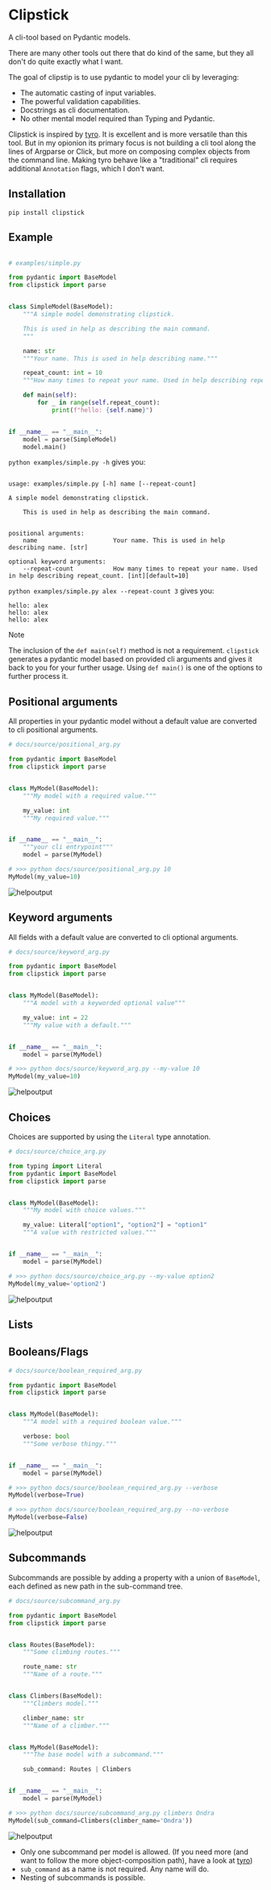 # Clipstick


A cli-tool based on Pydantic models.

There are many other tools out there that do kind of the same, 
but they all don't do quite exactly what I want.

The goal of clipstip is to use pydantic to model your cli by leveraging:

- The automatic casting of input variables.
- The powerful validation capabilities.
- Docstrings as cli documentation.
- No other mental model required than Typing and Pydantic.

Clipstick is inspired by [tyro](https://brentyi.github.io/tyro/). It is excellent and is more versatile than this tool. But in my opionion its primary focus is not building a cli tool along the lines of Argparse or Click, but more on composing complex objects from the command line. Making tyro behave like a "traditional" cli requires additional `Annotation` flags, which I don't want.


## Installation

`pip install clipstick`


## Example

<!-- [[[cog
import cog
contents = open("examples/simple.py").read() 

cog.outl("```python")
cog.outl("")
cog.out(contents)
cog.outl("```")
]]]> -->
```python

# examples/simple.py

from pydantic import BaseModel
from clipstick import parse


class SimpleModel(BaseModel):
    """A simple model demonstrating clipstick.

    This is used in help as describing the main command.
    """

    name: str
    """Your name. This is used in help describing name."""

    repeat_count: int = 10
    """How many times to repeat your name. Used in help describing repeat_count."""

    def main(self):
        for _ in range(self.repeat_count):
            print(f"hello: {self.name}")


if __name__ == "__main__":
    model = parse(SimpleModel)
    model.main()
```
<!-- [[[end]]] -->


`python examples/simple.py -h` gives you:
<!-- [[[cog
import cog
import subprocess

result = subprocess.run(['python','examples/simple.py','-h'], check=True, stdout=subprocess.PIPE)
cog.outl("```")
cog.out(result.stdout.decode('utf-8'))
cog.outl("```")
]]]> -->
```

usage: examples/simple.py [-h] name [--repeat-count]

A simple model demonstrating clipstick.

    This is used in help as describing the main command.
    

positional arguments:
    name                     Your name. This is used in help describing name. [str]

optional keyword arguments:
    --repeat-count           How many times to repeat your name. Used in help describing repeat_count. [int][default=10]
```
<!-- [[[end]]] -->

`python examples/simple.py alex --repeat-count 3` gives you:
<!-- [[[cog
import cog
import subprocess

result = subprocess.run(['python','examples/simple.py','alex','--repeat-count','3'],capture_output=True)
cog.outl("```")
cog.out(result.stdout.decode('utf-8'))
cog.outl("```")
]]]> -->
```
hello: alex
hello: alex
hello: alex
```
<!-- [[[end]]] -->

> [!NOTE]
> The inclusion of the `def main(self)` method is not a requirement. `clipstick` generates a pydantic model based on provided cli arguments and gives it back to you for your further usage. Using `def main()` is one of the options to further process it.


## Positional arguments

All properties in your pydantic model without a default value
are converted to cli positional arguments.


<!-- [[[cog
import cog

from docs.source import positional_arg as module
from docs.source import cogger

cog.outl("```python")
cog.outl(cogger.print_source(module))
cog.outl("```")
cog.outl("```python")
cog.outl(cogger.print_output(module.MyModel,['10']))
cog.outl("```")
cog.outl(f"![helpoutput]({cogger.print_help(module.MyModel)})")


]]]> -->
```python
# docs/source/positional_arg.py

from pydantic import BaseModel
from clipstick import parse


class MyModel(BaseModel):
    """My model with a required value."""

    my_value: int
    """My required value."""


if __name__ == "__main__":
    """your cli entrypoint"""
    model = parse(MyModel)

```
```python
# >>> python docs/source/positional_arg.py 10
MyModel(my_value=10)
```
![helpoutput](docs/source/positional_arg.svg)
<!-- [[[end]]] -->


## Keyword arguments

All fields with a default value are converted to cli optional arguments.

<!-- [[[cog
import cog

from docs.source import keyword_arg as module
from docs.source import cogger

cog.outl("```python")
cog.outl(cogger.print_source(module))
cog.outl("```")
cog.outl("```python")
cog.outl(cogger.print_output(module.MyModel,['--my-value','10']))
cog.outl("```")
cog.outl(f"![helpoutput]({cogger.print_help(module.MyModel)})")



]]]> -->
```python
# docs/source/keyword_arg.py

from pydantic import BaseModel
from clipstick import parse


class MyModel(BaseModel):
    """A model with a keyworded optional value"""

    my_value: int = 22
    """My value with a default."""


if __name__ == "__main__":
    model = parse(MyModel)

```
```python
# >>> python docs/source/keyword_arg.py --my-value 10
MyModel(my_value=10)
```
![helpoutput](docs/source/keyword_arg.svg)
<!-- [[[end]]] -->

## Choices

Choices are supported by using the `Literal` type annotation.

<!-- [[[cog
import cog

from docs.source import choice_arg as module
from docs.source import cogger

cog.outl("```python")
cog.outl(cogger.print_source(module))
cog.outl("```")
cog.outl("```python")
cog.outl(cogger.print_output(module.MyModel,['--my-value','option2']))
cog.outl("```")

cog.outl(f"![helpoutput]({cogger.print_help(module.MyModel)})")


]]]> -->
```python
# docs/source/choice_arg.py

from typing import Literal
from pydantic import BaseModel
from clipstick import parse


class MyModel(BaseModel):
    """My model with choice values."""

    my_value: Literal["option1", "option2"] = "option1"
    """A value with restricted values."""


if __name__ == "__main__":
    model = parse(MyModel)

```
```python
# >>> python docs/source/choice_arg.py --my-value option2
MyModel(my_value='option2')
```
![helpoutput](docs/source/choice_arg.svg)
<!-- [[[end]]] -->
## Lists

## Booleans/Flags

<!-- [[[cog
import cog

from docs.source import boolean_required_arg as module
from docs.source import cogger

cog.outl("```python")
cog.outl(cogger.print_source(module))
cog.outl("```")
cog.outl("```python")
cog.outl(cogger.print_output(module.MyModel,['--verbose']))
cog.outl("```")
cog.outl("```python")
cog.outl(cogger.print_output(module.MyModel,['--no-verbose']))
cog.outl("```")
cog.outl(f"![helpoutput]({cogger.print_help(module.MyModel)})")


]]]> -->
```python
# docs/source/boolean_required_arg.py

from pydantic import BaseModel
from clipstick import parse


class MyModel(BaseModel):
    """A model with a required boolean value."""

    verbose: bool
    """Some verbose thingy."""


if __name__ == "__main__":
    model = parse(MyModel)

```
```python
# >>> python docs/source/boolean_required_arg.py --verbose
MyModel(verbose=True)
```
```python
# >>> python docs/source/boolean_required_arg.py --no-verbose
MyModel(verbose=False)
```
![helpoutput](docs/source/boolean_required_arg.svg)
<!-- [[[end]]] -->

## Subcommands

Subcommands are possible by adding a property with a union of `BaseModel`, each defined as new path in the sub-command tree.

<!-- [[[cog
import cog

from docs.source import subcommand_arg as module
from docs.source import cogger

cog.outl("```python")
cog.outl(cogger.print_source(module))
cog.outl("```")
cog.outl("```python")
cog.outl(cogger.print_output(module.MyModel,['climbers','Ondra']))
cog.outl("```")
cog.outl(f"![helpoutput]({cogger.print_help(module.MyModel)})")


]]]> -->
```python
# docs/source/subcommand_arg.py

from pydantic import BaseModel
from clipstick import parse


class Routes(BaseModel):
    """Some climbing routes."""

    route_name: str
    """Name of a route."""


class Climbers(BaseModel):
    """Climbers model."""

    climber_name: str
    """Name of a climber."""


class MyModel(BaseModel):
    """The base model with a subcommand."""

    sub_command: Routes | Climbers


if __name__ == "__main__":
    model = parse(MyModel)

```
```python
# >>> python docs/source/subcommand_arg.py climbers Ondra
MyModel(sub_command=Climbers(climber_name='Ondra'))
```
![helpoutput](docs/source/subcommand_arg.svg)
<!-- [[[end]]] -->

- Only one subcommand per model is allowed. (If you need more (and want to follow the more object-composition path), have a look at [tyro](https://brentyi.github.io/tyro/))
- `sub_command` as a name is not required. Any name will do.
- Nesting of subcommands is possible.

